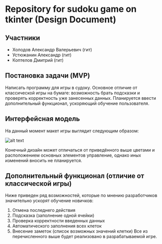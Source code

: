 # Repository for sudoku game on tkinter (Design Document)

## Участники
* Холодов Александр Валерьевич (гит)
* Устюжанин Александр (гит)
* Коптелов Дмитрий (гит)

## Постановка задачи (MVP)
Написать программу для игры в судоку. Основное отличие от классической игры на бумаге: возможность брать подсказки и проверять корректность уже занесенных данных. Планируется ввести дополнительный функционал, ускоряющий обучение пользователя.

## Интерфейсная модель
На данный момент макет игры выглядит следующим образом:

![alt text](https://github.com/meacca/sudoku/blob/development/images/preliminary_interface.jpg)

Конечный дизайн может отличаться от приведённого выше цветами и расположением основных элементов управление, однако иных изменений вносить не планируется.

## Дополнительный функционал (отличие от классической игры)
Ниже приведен ряд возможностей, которые по мнению разработчиков значительно ускорят обучение новичков:
1. Отмена последнего действия
2. Подсказка (заполнение одной ячейки)
3. Проверка корректности введенных данных
4. Автоматического заполнения всех клеток
5. Внесение заметок (список возможных значений клетки)
Все из перечисленного выше будет реализовано в разрабатываемой игре.
